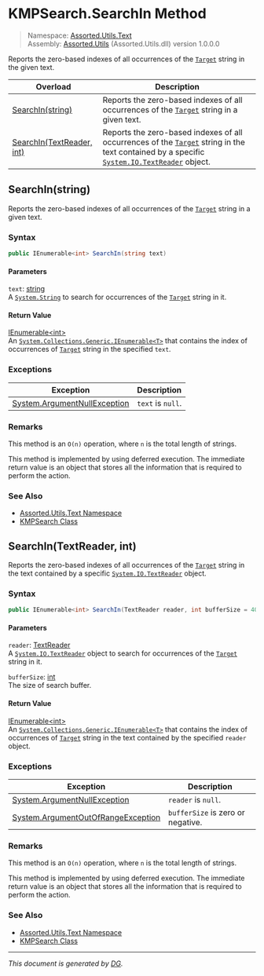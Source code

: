 ﻿# KMPSearch.SearchIn Method

> Namespace: [Assorted.Utils.Text](_toc.Assorted.Utils.md#Assorted.Utils.Text%20Namespace)\
> Assembly: [Assorted.Utils](_toc.Assorted.Utils.md) (Assorted.Utils.dll) version 1.0.0.0

Reports the zero-based indexes of all occurrences of the [`Target`](Assorted.Utils.Text.KMPSearch.Target.md) string in the given text.

Overload | Description
--- | ---
[SearchIn(string)](Assorted.Utils.Text.KMPSearch.SearchIn.md#SearchIn%28string%29) | Reports the zero-based indexes of all occurrences of the [`Target`](Assorted.Utils.Text.KMPSearch.Target.md) string in a given text.
[SearchIn(TextReader, int)](Assorted.Utils.Text.KMPSearch.SearchIn.md#SearchIn%28TextReader%2C%20int%29) | Reports the zero-based indexes of all occurrences of the [`Target`](Assorted.Utils.Text.KMPSearch.Target.md) string in the text contained by a specific [`System.IO.TextReader`](https://docs.microsoft.com/en-us/dotnet/api/system.io.textreader) object.

## SearchIn(string)

Reports the zero-based indexes of all occurrences of the [`Target`](Assorted.Utils.Text.KMPSearch.Target.md) string in a given text.

### Syntax

```csharp
public IEnumerable<int> SearchIn(string text)
```

#### Parameters

`text`: [string](https://docs.microsoft.com/en-us/dotnet/api/system.string)\
A [`System.String`](https://docs.microsoft.com/en-us/dotnet/api/system.string) to search for occurrences of the [`Target`](Assorted.Utils.Text.KMPSearch.Target.md) string in it.

#### Return Value

[IEnumerable\<int>](https://docs.microsoft.com/en-us/dotnet/api/system.collections.generic.ienumerable-1)\
An [`System.Collections.Generic.IEnumerable<T>`](https://docs.microsoft.com/en-us/dotnet/api/system.collections.generic.ienumerable-1) that contains the index of occurrences of [`Target`](Assorted.Utils.Text.KMPSearch.Target.md) string in the specified `text`.

### Exceptions

Exception | Description
--- | ---
[System.ArgumentNullException](https://docs.microsoft.com/en-us/dotnet/api/system.argumentnullexception) | `text` is `null`.

### Remarks



This method is an `O(n)` operation, where `n` is the total length of strings.

 

This method is implemented by using deferred execution. The immediate return value is an object that stores all the information that is required to perform the action.



### See Also

- [Assorted.Utils.Text Namespace](_toc.Assorted.Utils.md#Assorted.Utils.Text%20Namespace)
- [KMPSearch Class](Assorted.Utils.Text.KMPSearch.md)

## SearchIn(TextReader, int)

Reports the zero-based indexes of all occurrences of the [`Target`](Assorted.Utils.Text.KMPSearch.Target.md) string in the text contained by a specific [`System.IO.TextReader`](https://docs.microsoft.com/en-us/dotnet/api/system.io.textreader) object.

### Syntax

```csharp
public IEnumerable<int> SearchIn(TextReader reader, int bufferSize = 4096)
```

#### Parameters

`reader`: [TextReader](https://docs.microsoft.com/en-us/dotnet/api/system.io.textreader)\
A [`System.IO.TextReader`](https://docs.microsoft.com/en-us/dotnet/api/system.io.textreader) object to search for occurrences of the [`Target`](Assorted.Utils.Text.KMPSearch.Target.md) string in it.

`bufferSize`: [int](https://docs.microsoft.com/en-us/dotnet/api/system.int32)\
The size of search buffer.

#### Return Value

[IEnumerable\<int>](https://docs.microsoft.com/en-us/dotnet/api/system.collections.generic.ienumerable-1)\
An [`System.Collections.Generic.IEnumerable<T>`](https://docs.microsoft.com/en-us/dotnet/api/system.collections.generic.ienumerable-1) that contains the index of occurrences of [`Target`](Assorted.Utils.Text.KMPSearch.Target.md) string in the text contained by the specified `reader` object.

### Exceptions

Exception | Description
--- | ---
[System.ArgumentNullException](https://docs.microsoft.com/en-us/dotnet/api/system.argumentnullexception) | `reader` is `null`.
[System.ArgumentOutOfRangeException](https://docs.microsoft.com/en-us/dotnet/api/system.argumentoutofrangeexception) | `bufferSize` is zero or negative.

### Remarks



This method is an `O(n)` operation, where `n` is the total length of strings.

 

This method is implemented by using deferred execution. The immediate return value is an object that stores all the information that is required to perform the action.



### See Also

- [Assorted.Utils.Text Namespace](_toc.Assorted.Utils.md#Assorted.Utils.Text%20Namespace)
- [KMPSearch Class](Assorted.Utils.Text.KMPSearch.md)

---

_This document is generated by [DG](https://github.com/Khojasteh/dg)._
